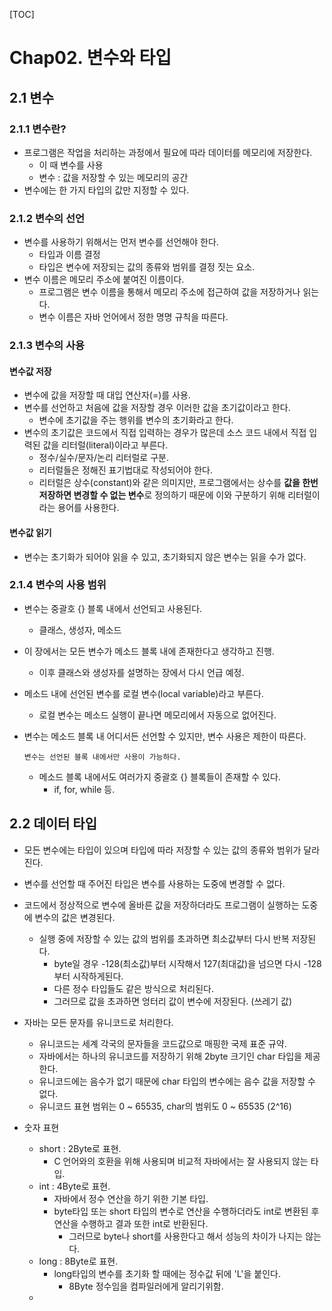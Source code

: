 [TOC]

# Chap02. 변수와 타입

## 2.1 변수

### 2.1.1 변수란?

* 프로그램은 작업을 처리하는 과정에서 필요에 따라 데이터를 메모리에 저장한다.
  * 이 때 변수를 사용
  * 변수 : 값을 저장할 수 있는 메모리의 공간
* 변수에는 한 가지 타입의 값만 지정할 수 있다.



### 2.1.2 변수의 선언

* 변수를 사용하기 위해서는 먼저 변수를 선언해야 한다.
  * 타입과 이름 결정
  * 타입은 변수에 저장되는 값의 종류와 범위를 결정 짓는 요소.
* 변수 이름은 메모리 주소에 붙여진 이름이다.
  * 프로그램은 변수 이름을 통해서 메모리 주소에 접근하여 값을 저장하거나 읽는다.
  * 변수 이름은 자바 언어에서 정한 명명 규칙을 따른다.



### 2.1.3 변수의 사용

#### 변수값 저장

* 변수에 값을 저장할 때 대입 연산자(=)를 사용.
* 변수를 선언하고 처음에 값을 저장할 경우 이러한 값을 초기값이라고 한다.
  * 변수에 초기값을 주는 행위를 변수의 초기화라고 한다.
* 변수의 초기값은 코드에서 직접 입력하는 경우가 많은데 소스 코드 내에서 직접 입력된 값을 리터럴(literal)이라고 부른다.
  * 정수/실수/문자/논리 리터럴로 구분.
  * 리터럴들은 정해진 표기법대로 작성되어야 한다.
  * 리터럴은 상수(constant)와 같은 의미지만, 프로그램에서는 상수를 **값을 한번 저장하면 변경할 수 없는 변수**로 정의하기 때문에 이와 구분하기 위해 리터럴이라는 용어를 사용한다.



#### 변수값 읽기

* 변수는 초기화가 되어야 읽을 수 있고, 초기화되지 않은 변수는 읽을 수가 없다.



### 2.1.4 변수의 사용 범위

* 변수는 중괄호 {} 블록 내에서 선언되고 사용된다.

  * 클래스, 생성자, 메소드

* 이 장에서는 모든 변수가 메소드 블록 내에 존재한다고 생각하고 진행.

  * 이후 클래스와 생성자를 설명하는 장에서 다시 언급 예정.

* 메소드 내에 선언된 변수를 로컬 변수(local variable)라고 부른다.

  * 로컬 변수는 메소드 실행이 끝나면 메모리에서 자동으로 없어진다.

* 변수는 메소드 블록 내 어디서든 선언할 수 있지만, 변수 사용은 제한이 따른다.

  ```
  변수는 선언된 블록 내에서만 사용이 가능하다.
  ```

  * 메소드 블록 내에서도 여러가지 중괄호 {} 블록들이 존재할 수 있다.
    * if, for, while 등.



## 2.2 데이터 타입

* 모든 변수에는 타입이 있으며 타입에 따라 저장할 수 있는 값의 종류와 범위가 달라진다.
* 변수를 선언할 때 주어진 타입은 변수를 사용하는 도중에 변경할 수 없다.


* 코드에서 정상적으로 변수에 올바른 값을 저장하더라도 프로그램이 실행하는 도중에 변수의 값은 변경된다.
  * 실행 중에 저장할 수 있는 값의 범위를 초과하면 최소값부터 다시 반복 저장된다.
    * byte일 경우 -128(최소값)부터 시작해서 127(최대값)을 넘으면 다시 -128부터 시작하게된다.
    * 다른 정수 타입들도 같은 방식으로 처리된다.
    * 그러므로 값을 초과하면 엉터리 값이 변수에 저장된다. (쓰레기 값)
* 자바는 모든 문자를 유니코드로 처리한다.
  * 유니코드는 세계 각국의 문자들을 코드값으로 매핑한 국제 표준 규약.
  * 자바에서는 하나의 유니코드를 저장하기 위해 2byte 크기인 char 타입을 제공한다.
  * 유니코드에는 음수가 없기 때문에 char 타입의 변수에는 음수 값을 저장할 수 없다.
  * 유니코드 표현 범위는 0 ~ 65535, char의 범위도 0 ~ 65535 (2^16)
* 숫자 표현
  * short : 2Byte로 표현.
    * C 언어와의 호환을 위해 사용되며 비교적 자바에서는 잘 사용되지 않는 타입.
  * int : 4Byte로 표현.
    * 자바에서 정수 연산을 하기 위한 기본 타입.
    * byte타입 또는 short 타입의 변수로 연산을 수행하더라도 int로 변환된 후 연산을 수행하고 결과 또한 int로 반환된다. 
      * 그러므로 byte나 short를 사용한다고 해서 성능의 차이가 나지는 않는다.
  * long : 8Byte로 표현.
    * long타입의 변수를 초기화 할 때에는 정수값 뒤에 'L'을 붙인다.
      * 8Byte 정수임을 컴파일러에게 알리기위함.
  * ​

